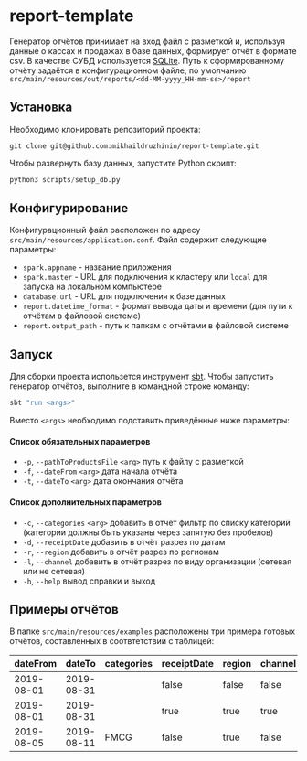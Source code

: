 # report-template
Генератор отчётов принимает на вход файл с разметкой и, используя данные о кассах и продажах в базе данных, формирует отчёт в формате csv.
В качестве СУБД используется [SQLite](https://www.sqlite.org/index.html).
Путь к сформированному отчёту задаётся в конфигурационном файле, по умолчанию `src/main/resources/out/reports/<dd-MM-yyyy_HH-mm-ss>/report` 

## Установка
Необходимо клонировать репозиторий проекта:
```
git clone git@github.com:mikhaildruzhinin/report-template.git
```
Чтобы развернуть базу данных, запустите Python скрипт:
```python
python3 scripts/setup_db.py
```

## Конфигурирование
Конфигурационный файл расположен по адресу `src/main/resources/application.conf`.
Файл содержит следующие параметры:
* `spark.appname` - название приложения
* `spark.master` - URL для подключения к кластеру или `local` для запуска на локальном компьютере
* `database.url` - URL для подключения к базе данных
* `report.datetime_format` - формат вывода даты и времени (для пути к отчётам в файловой системе)
* `report.output_path` - путь к папкам с отчётами в файловой системе

## Запуск

Для сборки проекта использется инструмент [sbt](https://www.scala-sbt.org/index.html).
Чтобы запустить генератор отчётов, выполните в командной строке команду:
```sbt
sbt "run <args>"
```
Вместо `<args>` необходимо подставить приведённые ниже параметры:

#### Список обязательных параметров
* `-p`, `--pathToProductsFile`  `<arg>` путь к файлу с разметкой
* `-f`, `--dateFrom`  `<arg>` дата начала отчёта
* `-t`, `--dateTo`  `<arg>` дата окончания отчёта
#### Список дополнительных параметров 
* `-c`, `--categories`  `<arg>` добавить в отчёт фильтр по списку категорий (категории должны быть указаны через запятую без пробелов)
* `-d`, `--receiptDate` добавить в отчёт разрез по датам
* `-r`, `--region` добавить в отчёт разрез по регионам
* `-l`, `--channel` добавить в отчёт разрез по виду организации (сетевая или не сетевая)
* `-h`, `--help` вывод справки и выход

## Примеры отчётов
В папке `src/main/resources/examples` расположены три примера готовых отчётов, составленных в соотвтетствии с таблицей:

| dateFrom   | dateTo     | categories | receiptDate | region | channel  |
|------------|------------|---|-------------|---|---|
| 2019-08-01 | 2019-08-31 |  | false       | false | false  |
| 2019-08-01 | 2019-08-31 |  | true        | true | true  |
| 2019-08-05 | 2019-08-11 | FMCG | false       | true | false  |
